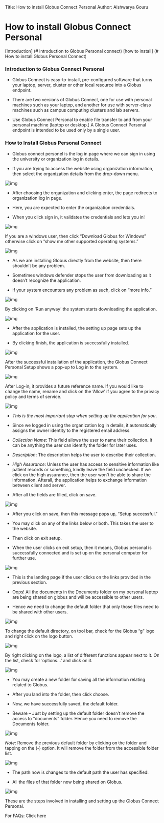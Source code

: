 
Title: How to install Globus Connect Personal
Author: Aishwarya Gouru


# How to install Globus Connect Personal

[Introduction] (# introduction to Globus Personal connect)
[how to install] (# How to install Globus Personal Connect)

### Introduction to Globus Connect Personal

* Globus Connect is easy-to-install, pre-configured software that turns your laptop, server, cluster or other local resource into a Globus endpoint.

* There are two versions of Globus Connect, one for use with personal machines such as your laptop, and another for use with server-class machines such as campus computing clusters and lab servers.

* Use Globus Connect Personal to enable file transfer to and from your personal machine (laptop or desktop.) A Globus Connect Personal endpoint is intended to be used only by a single user.

### How to Install Globus Personal Connect

* Globus connect personel is the log in page where we can sign in using the university or organization log in details.

* If you are trying to access the website using organization information, then select the organization details from the drop-down menu.


![img](https://i.imgur.com/jgeG3de.png)


* After choosing the organization and clicking enter, the page redirects to organization log in page.

* Here, you are expected to enter the organization credentials.

* When you click sign in, it validates the credentials and lets you in!

![img](https://i.imgur.com/mlX90px.png)

If you are a windows user, then click “Download Globus for Windows” otherwise click on “show me other supported operating systems.”

![img](https://i.imgur.com/ggYPZW7.png)

* As we are installing Globus directly from the website, then there shouldn’t be any problem.

* Sometimes windows defender stops the user from downloading as it doesn’t recognize the application.

* If your system encounters any problem as such, click on “more info.”

![img](https://i.imgur.com/ro6mCVB.png)

By clicking on ‘Run anyway’ the system starts downloading the application.

![img](https://i.imgur.com/gBUqkVY.png)

* After the application is installed, the setting up page sets up the application for the user.

* By clicking finish, the application is successfully installed.

![img](https://i.imgur.com/c3yGYNU.png)

After the successful installation of the application, the Globus Connect Personal Setup shows a pop-up to Log in to the system.

![img](https://i.imgur.com/aquGpkm.png)

After Log-in, it provides a future reference name. If you would like to change the name, rename and click on the ‘Allow’ if you agree to the privacy policy and terms of service.

![img](https://i.imgur.com/314vDDb.png)

* *This is the most important step when setting up the application for you*.

* Since we logged in using the organization log in details, it automatically assigns the owner identity to the registered email address.

* *Collection Name*: This field allows the user to name their collection. It can be anything the user can identify the folder for later uses.

* *Description*: The description helps the user to describe their collection.

* *High Assurance*: Unless the user has access to sensitive information like patient records or something, kindly leave the field unchecked. If we click on the high assurance, then the user won't be able to share the information. Afterall, the application helps to exchange information between client and server.

* After all the fields are filled, click on save.

![img](https://i.imgur.com/AFD3e4o.png)

* After you click on save, then this message pops up, “Setup successful.”

* You may click on any of the links below or both. This takes the user to the website.

* Then click on exit setup.

* When the user clicks on exit setup, then it means, Globus personal is successfully connected and is set up on the personal computer for further use.

![img](https://i.imgur.com/Rv5NjsE.png)

* This is the landing page if the user clicks on the links provided in the previous section.

* Oops! All the documents in the Documents folder on my personal laptop are being shared on globus and will be accessible to other users.

* Hence we need to change the default folder that only those files need to be shared with other users.

![img](https://i.imgur.com/qnbhTln.png)

To change the default directory, on tool bar, check for the Globus “g” logo and right click on the logo button.

![img](https://i.imgur.com/DC39xAm.png)

By right clicking on the logo, a list of different functions appear next to it. On the list, check for ‘options…’ and click on it.

![img](https://i.imgur.com/FV5teDy.png)

* You may create a new folder for saving all the information relating related to Globus.

* After you land into the folder, then click choose.

* Now, we have successfully saved, the default folder.

* Beware – Just by setting up the default folder doesn’t remove the access to “documents” folder. Hence you need to remove the Documents folder.

![img](https://i.imgur.com/U7QTE0Y.png)

*Note*: Remove the previous default folder by clicking on the folder and tapping on the (-) option. It will remove the folder from the accessible folder list.

![img](https://i.imgur.com/68OlVDz.png)

* The path now is changes to the default path the user has specified.

* All the files of that folder now being shared on Globus.

![img](https://i.imgur.com/WQouhAD.png)

These are the steps involved in installing and setting up the Globus Connect Personal.




For FAQs: Click here
